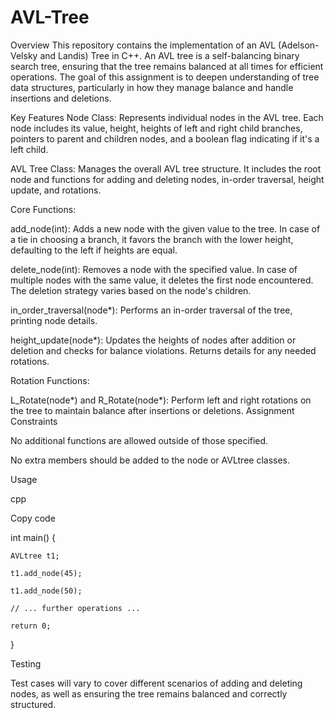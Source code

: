 # AVL-Tree
Overview
This repository contains the implementation of an AVL (Adelson-Velsky and Landis) Tree in C++. An AVL tree is a self-balancing binary search tree, ensuring that the tree remains balanced at all times for efficient operations. The goal of this assignment is to deepen understanding of tree data structures, particularly in how they manage balance and handle insertions and deletions.

Key Features
Node Class: Represents individual nodes in the AVL tree. Each node includes its value, height, heights of left and right child branches, pointers to parent and children nodes, and a boolean flag indicating if it's a left child.

AVL Tree Class: Manages the overall AVL tree structure. It includes the root node and functions for adding and deleting nodes, in-order traversal, height update, and rotations.

Core Functions:

add_node(int): Adds a new node with the given value to the tree. In case of a tie in choosing a branch, it favors the branch with the lower height, defaulting to the left if heights are equal.

delete_node(int): Removes a node with the specified value. In case of multiple nodes with the same value, it deletes the first node encountered. The deletion strategy varies based on the node's children.

in_order_traversal(node*): Performs an in-order traversal of the tree, printing node details.

height_update(node*): Updates the heights of nodes after addition or deletion and checks for balance violations. Returns details for any needed rotations.

Rotation Functions:

L_Rotate(node*) and R_Rotate(node*): Perform left and right rotations on the tree to maintain balance after insertions or deletions.
Assignment Constraints

No additional functions are allowed outside of those specified.

No extra members should be added to the node or AVLtree classes.


Usage

cpp

Copy code

int main() {
   
    AVLtree t1;
   
    t1.add_node(45);
  
    t1.add_node(50);
   
    // ... further operations ...
   
    return 0;

}

Testing

Test cases will vary to cover different scenarios of adding and deleting nodes, as well as ensuring the tree remains balanced and correctly structured.
